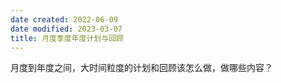 ```yaml
---
date created: 2022-06-09
date modified: 2023-03-07
title: 月度季度年度计划与回顾
---
```


月度到年度之间，大时间粒度的计划和回顾该怎么做，做哪些内容？
